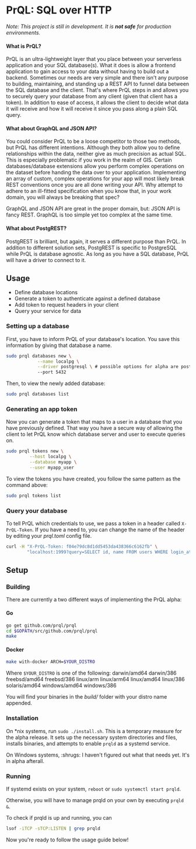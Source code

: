 # PrQL: SQL over HTTP

_Note: This project is still in development. It is __not safe__ for production environments._

#### What is PrQL?

PrQL is an ultra-lightweight layer that you place between your serverless application and your SQL database(s). 
What it does is allow a frontend application to gain access to your data without having to build out a backend.
Sometimes our needs are very simple and there isn't any purpose to building, maintaining, and standing up a REST API
to funnel data between the SQL database and the client. That's where PrQL steps in and allows you to securely query
your database from any client (given that client has a token). In addition to ease of access, it allows the client to
decide what data it will receive and how it will receive it since you pass along a plain SQL query.

#### What about GraphQL and JSON API?

You could consider PrQL to be a loose competitor to those two methods, but PrQL has different intentions. Although they 
both allow you to define relationships within the data, neither give as much precision as actual SQL. This is especially
problematic if you work in the realm of GIS. Certain databases/database extensions allow you perform complex operations on 
the dataset before handing the data over to your application. Implementing an array of custom, complex operations for your 
app will most likely break REST conventions once you are all done writing your API. Why attempt to adhere to an ill-fitted 
specification when you know that, in your work domain, you will always be breaking that spec?

GraphQL and JSON API are great in the proper domain, but: JSON API is fancy REST. GraphQL is too simple yet too complex at 
the same time.

#### What about PostgREST?

PostgREST is brilliant, but again, it serves a different purpose than PrQL. In addition to different solution sets, PostgREST
is specific to PostgreSQL while PrQL is database agnostic. As long as you have a SQL database, PrQL will have a driver to 
connect to it. 


## Usage

- Define database locations
- Generate a token to authenticate against a defined database
- Add token to request headers in your client
- Query your service for data


### Setting up a database

First, you have to inform PrQL of your database's location. You save this information by giving that database a name.

```sh
sudo prql databases new \
            --name localpg \
            --driver postgresql \ # possible options for alpha are postgresql and mysql
            --port 5432
```

Then, to view the newly added database:
```sh
sudo prql databases list
```


### Generating an app token

Now you can generate a token that maps to a user in a database that you have previously defined. That way you have a 
secure way of allowing the client to let PrQL know which database server and user to execute queries on.

```sh
sudo prql tokens new \
         --host localpg \
         --database myapp \
         --user myapp_user
```

To view the tokens you have created, you follow the same pattern as the command above:
```sh
sudo prql tokens list
```

### Query your database

To tell PrQL which credentials to use, we pass a token in a header called `X-PrQL-Token`. If you have a need to, 
you can change the name of the header by editing your _prql.toml_ config file.

```sh
curl -H "X-PrQL-Token: f04e79dc8d1dd5453da438366c6162fb" \
        "localhost:1999?query=SELECT id, name FROM users WHERE login_attempts > 3"
```


## Setup

### Building

There are currently a two different ways of implementing the PrQL alpha:

#### Go

```sh
go get github.com/prql/prql
cd $GOPATH/src/github.com/prql/prql
make
```

#### Docker

```sh
make with-docker ARCH=$YOUR_DISTRO
```
Where `$YOUR_DISTRO` is one of the following: darwin/amd64 darwin/386 freebsd/amd64 freebsd/386 linux/arm linux/arm64 linux/amd64 linux/386 solaris/amd64 windows/amd64 windows/386

You will find your binaries in the _build/_ folder with your distro name appended.

### Installation

On *nix systems, run `sudo ./install.sh`. This is a temporary measure for the alpha release. It sets up the necessary
system directories and files, installs binaries, and attempts to enable `prqld` as a systemd service.

On Windows systems, :shrugs: I haven't figured out what that needs yet. It's in alpha afterall.

### Running

If systemd exists on your system, `reboot` or `sudo systemctl start prqld`.

Otherwise, you will have to manage prqld on your own by executing `prqld &`.

To check if prqld is up and running, you can 
```sh
lsof -iTCP -sTCP:LISTEN | grep prqld
```

Now you're ready to follow the usage guide below!

